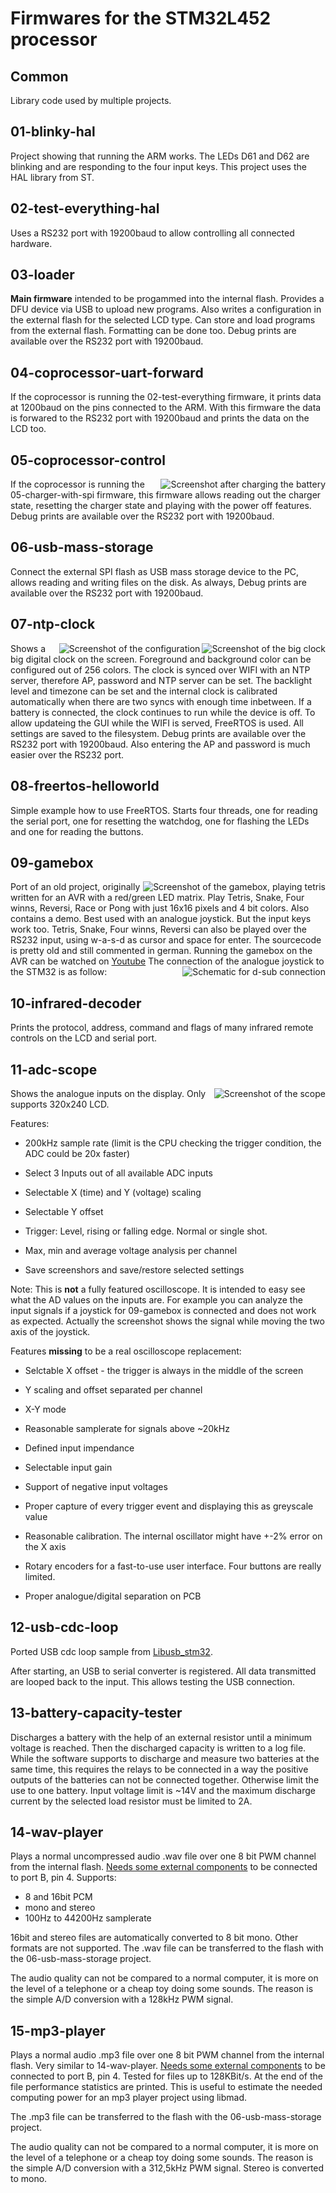# Firmwares for the STM32L452 processor

## Common

Library code used by multiple projects.

## 01-blinky-hal

Project showing that running the ARM works. The LEDs D61 and D62 are blinking and
are responding to the four input keys. This project uses the HAL library from ST.

## 02-test-everything-hal

Uses a RS232 port with 19200baud to allow controlling all connected hardware.

## 03-loader

__Main firmware__ intended to be progammed into the internal flash.
Provides a DFU device via USB to upload new programs.
Also writes a configuration in the external flash for the selected LCD type.
Can store and load programs from the external flash. Formatting can be done too.
Debug prints are available over the RS232 port with 19200baud.


## 04-coprocessor-uart-forward

If the coprocessor is running the 02-test-everything firmware, it prints data at 1200baud on the pins connected to the ARM.
With this firmware the data is forwared to the RS232 port with 19200baud and prints the data on the LCD too.

## 05-coprocessor-control

<img align="right" src="../../img/screenshot-battery-charged.png" alt="Screenshot after charging the battery">

If the coprocessor is running the 05-charger-with-spi firmware, this firmware allows reading out the charger state, resetting
the charger state and playing with the power off features.
Debug prints are available over the RS232 port with 19200baud.

## 06-usb-mass-storage

Connect the external SPI flash as USB mass storage device to the PC, allows reading and writing files on the disk.
As always, Debug prints are available over the RS232 port with 19200baud.

## 07-ntp-clock

<img align="right" src="../../img/screenshot-clock-big.png" alt="Screenshot of the big clock">

<img align="right" src="../../img/screenshot-clock-config.png" alt="Screenshot of the configuration">

Shows a big digital clock on the screen. Foreground and background color can be configured out of 256 colors.
The clock is synced over WIFI with an NTP server, therefore AP, password and NTP server can be set.
The backlight level and timezone can be set and the internal clock is calibrated automatically
when there are two syncs with enough time inbetween.
If a battery is connected, the clock continues to run while the device is off.
To allow updateing the GUI while the WIFI is served, FreeRTOS is used.
All settings are saved to the filesystem.
Debug prints are available over the RS232 port with 19200baud.
Also entering the AP and password is much easier over the RS232 port.

## 08-freertos-helloworld
Simple example how to use FreeRTOS.
Starts four threads, one for reading the serial port, one for resetting the watchdog, one for flashing the LEDs and one for reading the buttons.

## 09-gamebox

<img align="right" src="../../img/screenshot-gamebox.png" alt="Screenshot of the gamebox, playing tetris">

Port of an old project, originally written for an AVR with a red/green LED matrix.
Play Tetris, Snake, Four winns, Reversi, Race or Pong with just 16x16 pixels and 4 bit colors.
Also contains a demo.
Best used with an analogue joystick. But the input keys work too.
Tetris, Snake, Four winns, Reversi can also be played over the RS232 input, using w-a-s-d as cursor and space for enter.
The sourcecode is pretty old and still commented in german.
Running the gamebox on the AVR can be watched on [Youtube](https://www.youtube.com/watch?v=83r08iD9ZAA)
The connection of the analogue joystick to the STM32 is as follow:
<img align="right" src="09-gamebox/arm/image128x128.ppm" alt="Schematic for d-sub connection">

## 10-infrared-decoder

Prints the protocol, address, command and flags of many infrared remote controls on the LCD and
serial port.

## 11-adc-scope

<img align="right" src="../../img/screenshot-scope.png" alt="Screenshot of the scope">

Shows the analogue inputs on the display. Only supports 320x240 LCD.

Features:

- 200kHz sample rate (limit is the CPU checking the trigger condition, the ADC could be 20x faster)

- Select 3 Inputs out of all available ADC inputs

- Selectable X (time) and Y (voltage) scaling

- Selectable Y offset

- Trigger: Level, rising or falling edge. Normal or single shot.

- Max, min and average voltage analysis per channel

- Save screenshors and save/restore selected settings

Note: This is __not__ a fully featured oscilloscope.
It is intended to easy see what the AD values on the inputs are.
For example you can analyze the input signals if a joystick for 09-gamebox is connected and does not work as expected.
Actually the screenshot shows the signal while moving the two axis of the joystick.

Features __missing__ to be a real oscilloscope replacement:

- Selctable X offset - the trigger is always in the middle of the screen

- Y scaling and offset separated per channel

- X-Y mode

- Reasonable samplerate for signals above ~20kHz

- Defined input impendance

- Selectable input gain

- Support of negative input voltages

- Proper capture of every trigger event and displaying this as greyscale value

- Reasonable calibration. The internal oscillator might have +-2% error on the X axis

- Rotary encoders for a fast-to-use user interface. Four buttons are really limited.

- Proper analogue/digital separation on PCB

## 12-usb-cdc-loop

Ported USB cdc loop sample from [Libusb_stm32](https://github.com/dmitrystu/libusb_stm32).

After starting, an USB to serial converter is registered. All data transmitted are looped
back to the input. This allows testing the USB connection.

## 13-battery-capacity-tester

Discharges a battery with the help of an external resistor until a minimum voltage is reached.
Then the discharged capacity is written to a log file.
While the software supports to discharge and measure two batteries at the same time, this requires
the relays to be connected in a way the positive outputs of the batteries can not be connected together.
Otherwise limit the use to one battery.
Input voltage limit is ~14V and the maximum discharge current by the selected load resistor must be limited to 2A.

## 14-wav-player

Plays a normal uncompressed audio .wav file over one 8 bit PWM channel from the internal flash.
[Needs some external components](https://www.mikrocontroller.net/articles/Klangerzeugung#Lautsprecher) to be connected to port B, pin 4.
Supports:
- 8 and 16bit PCM
- mono and stereo
- 100Hz to 44200Hz samplerate

16bit and stereo files are automatically converted to 8 bit mono.
Other formats are not supported.
The .wav file can be transferred to the flash with the 06-usb-mass-storage project.

The audio quality can not be compared to a normal computer, it is more on the level of a telephone or a cheap toy doing some sounds.
The reason is the simple A/D conversion with a 128kHz PWM signal.

## 15-mp3-player

Plays a normal audio .mp3 file over one 8 bit PWM channel from the internal flash. Very similar to 14-wav-player.
[Needs some external components](https://www.mikrocontroller.net/articles/Klangerzeugung#Lautsprecher) to be connected to port B, pin 4.
Tested for files up to 128KBit/s.
At the end of the file performance statistics are printed.
This is useful to estimate the needed computing power for an mp3 player project using libmad.

The .mp3 file can be transferred to the flash with the 06-usb-mass-storage project.

The audio quality can not be compared to a normal computer, it is more on the level of a telephone or a cheap toy doing some sounds.
The reason is the simple A/D conversion with a 312,5kHz PWM signal.
Stereo is converted to mono.
